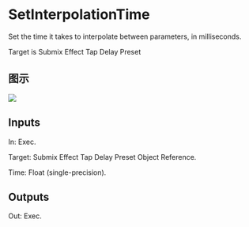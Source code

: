 # SetInterpolationTime

Set the time it takes to interpolate between parameters, in milliseconds.

Target is Submix Effect Tap Delay Preset

## 图示

![]($-20221218-18044108.png)

## Inputs

In: Exec.

Target: Submix Effect Tap Delay Preset Object Reference.

Time: Float (single-precision).  

## Outputs

Out: Exec.

